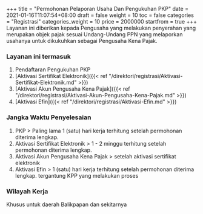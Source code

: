 +++
title = "Permohonan Pelaporan Usaha Dan Pengukuhan PKP"
date = 2021-01-16T11:07:54+08:00
draft = false
weight = 10
toc = false
categories = "Registrasi"
categories_weight = 10
price = 2000000
startfrom = true
+++
Layanan ini diberikan kepada Pengusaha yang melakukan penyerahan yang merupakan objek pajak sesuai Undang-Undang PPN yang melaporkan usahanya untuk dikukuhkan sebagai Pengusaha Kena Pajak.

### Layanan ini termasuk
1. Pendaftaran Pengukuhan PKP
2. [Aktivasi Sertifikat Elektronik]({{< ref "/direktori/registrasi/Aktivasi-Sertifikat-Elektronik.md" >}})
3. [Aktivasi Akun Pengusaha Kena Pajak]({{< ref "/direktori/registrasi/Aktivasi-Akun-Pengusaha-Kena-Pajak.md" >}})
4. [Aktivasi Efin]({{< ref "/direktori/registrasi/Aktivasi-Efin.md" >}})

### Jangka Waktu Penyelesaian
1. PKP > Paling lama 1 (satu) hari kerja terhitung setelah permohonan diterima lengkap.
2. Aktivasi Sertifikat Elektronik > 1 - 2 minggu terhitung setelah permohonan diterima lengkap.
3. Aktivasi Akun Pengusaha Kena Pajak > setelah aktivasi sertifikat elektronik 
4. Aktivasi Efin > 1 (satu) hari kerja terhitung setelah permohonan diterima lengkap.
tergantung KPP yang melakukan proses

### Wilayah Kerja
Khusus untuk daerah Balikpapan dan sekitarnya